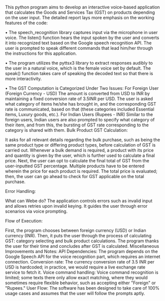 This python program aims to develop an interactive voice-based application that calculates the Goods and Services Tax (GST) on products depending on the user input. The detailed report lays more emphasis on the working features of the code:

• The speech_recognition library captures input via the microphone in user voice.
The listen() function hears the input spoken by the user and converts it into recognized text based on the Google speech recognition API.
The user is prompted to speak different commands that lead him/her through the instructions for this application.

• The program utilizes the pyttsx3 library to extract responses audibly to the user in a natural voice, which is the female voice set by default.
The speak() function takes care of speaking the decoded text so that there is more interactivity.

• The GST Computation is Categorized Under Two Issues:
For Foreign User (Foreign Currency - USD)
The amount is converted from USD to INR by maintaining a fixed conversion rate of 3.5INR per USD.
The user is asked what category of items he/she has brought in, and the corresponding GST rate is communicated, based on that (these categories included Essential items, Luxury goods, etc.).
For Indian Users (Rupees - INR)
Similar to the foreign users, Indian users are also prompted to specify what category of their item, and from this, the bursting of GST rate corresponding to the category is shared with them. 
Bulk Product GST Calculation:

It asks for all relevant details regarding the bulk purchase, such as being the same product type or differing product types, before calculation of GST is carried out.
Whenever a bulk demand is required, a product with its price and quantity is given by the user, which is further used to calculate a final price. Next, the user can opt to calculate the final total of GST from the user-inputted GST percentage.
Multiple products have to be entered wherein the price for each product is required. The total price is evaluated; then, the user can go ahead to check for GST applicable on the total purchase.

Error Handling:

What can Webe do? The application controls errors such as invalid input and allows retries upon invalid keying. It guides the user through error scenarios via voice prompting.

Flow of Execution:

First, the program chooses between foreign currency (USD) or Indian currency (INR).
Then, it puts the user through the process of calculating GST: category selecting and bulk product calculations.
The program thanks the user for their time and concludes after GST is calculated.
Miscellaneous Improvements and Notes:
API Dependencies: The program depends on the Google Speech API for the voice recognition part, which requires an internet connection.
Conversion rate: The currency conversion rate of 3.5 INR per USD is hardcoded; in practice, we would require a live exchange rate service to fetch it.
Voice command handling: Voice command recognition is limited; some texts there only allow exact matching, where they would sometimes require flexible behavior, such as accepting either "Foreign" or "Rupees."
User Flow: The software has been designed to take care of 100% usage cases and assumes that the user will follow the prompts aptly. 

